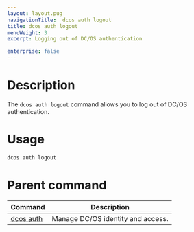 ```yaml
---
layout: layout.pug
navigationTitle:  dcos auth logout
title: dcos auth logout
menuWeight: 3
excerpt: Logging out of DC/OS authentication

enterprise: false
---
```



# Description
The `dcos auth logout` command allows you to log out of DC/OS authentication.

# Usage

```bash
dcos auth logout
```

# Parent command

| Command | Description |
|---------|-------------|
| [dcos auth](/dcos/1.11/cli/command-reference/dcos-auth/) |  Manage DC/OS identity and access. |

